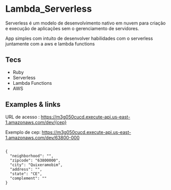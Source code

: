 # Lambda_Serverless

Serverless é um modelo de desenvolvimento nativo em nuvem para criação e execução de aplicações sem o gerenciamento de servidores.

App simples com intuito de desenvolver habilidades com o serverless juntamente com a aws e lambda functions

## Tecs
- Ruby
- Serverless
- Lambda Functions
- AWS

## Examples & links
URL de acesso : https://m3g050cucd.execute-api.us-east-1.amazonaws.com/dev/{cep}

Exemplo de cep: https://m3g050cucd.execute-api.us-east-1.amazonaws.com/dev/63800-000

```// https://m3g050cucd.execute-api.us-east-1.amazonaws.com/dev/63800-000

{
  "neighborhood": "",
  "zipcode": "63800000",
  "city": "Quixeramobim",
  "address": "",
  "state": "CE",
  "complement": ""
}
```
